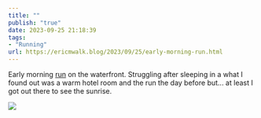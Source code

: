 ```yaml
---
title: ""
publish: "true"
date: 2023-09-25 21:18:39
tags:
- "Running"
url: https://ericmwalk.blog/2023/09/25/early-morning-run.html
---
```

Early morning [run](https://strava.com/activities/9916618004)  on the waterfront. Struggling after sleeping in a what I found out was a warm hotel room and the run the day before but... at least I got out there to see the sunrise.

![](https://ericmwalk.blog/uploads/2023/60f94bd7-8c1a-4489-91a3-930fcce2d893.jpg)